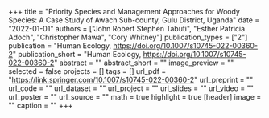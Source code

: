 +++
title = "Priority Species and Management Approaches for Woody Species: A Case Study of Awach Sub-county, Gulu District, Uganda"
date = "2022-01-01"
authors = ["John Robert Stephen Tabuti", "Esther Patricia Adoch", "Christopher Mawa", "Cory Whitney"]
publication_types = ["2"]
publication = "Human Ecology, https://doi.org/10.1007/s10745-022-00360-2"
publication_short = "Human Ecology, https://doi.org/10.1007/s10745-022-00360-2"
abstract = ""
abstract_short = ""
image_preview = ""
selected = false
projects = []
tags = []
url_pdf = "https://link.springer.com/10.1007/s10745-022-00360-2"
url_preprint = ""
url_code = ""
url_dataset = ""
url_project = ""
url_slides = ""
url_video = ""
url_poster = ""
url_source = ""
math = true
highlight = true
[header]
image = ""
caption = ""
+++
